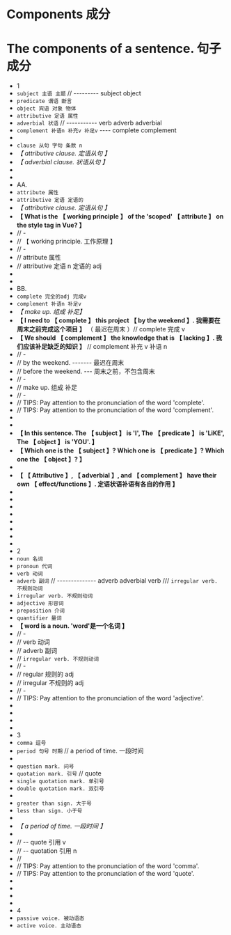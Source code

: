 # Components 成分

# The components of a sentence. 句子成分

- 1
- `subject 主语 主题` // --------- subject object
- `predicate 谓语 断言`
- `object 宾语 对象 物体`
- `attributive 定语 属性`
- `adverbial 状语` // ----------- verb adverb adverbial
- `complement 补语n 补充v 补足v` ---- complete complement
-
- `clause 从句 字句 条款 n`
- _【 attributive clause. 定语从句 】_
- _【 adverbial clause. 状语从句 】_
-
-
- AA.
- `attribute 属性`
- `attributive 定语 定语的`
- _【 attributive clause. 定语从句 】_
- **【 What is the 【 working principle 】 of the 'scoped' 【 attribute 】 on the style tag in Vue? 】**
- // -
- // 【 working principle. 工作原理 】
- // -
- // attribute 属性
- // attributive 定语 n 定语的 adj
-
-
- BB.
- `complete 完全的adj 完成v`
- `complement 补语n 补足v`
- _【 make up. 组成 补足】_
- **【 I need to 【 complete 】 this project 【 by the weekend 】. 我需要在周末之前完成这个项目 】** （ 最迟在周末 ）// complete 完成 v
- **【 We should 【 complement 】 the knowledge that is 【 lacking 】. 我们应该补足缺乏的知识 】** // complement 补充 v 补语 n
- // -
- // by the weekend. ------- 最迟在周末
- // before the weekend. --- 周末之前，不包含周末
- // -
- // make up. 组成 补足
- // -
- // TIPS: Pay attention to the pronunciation of the word 'complete'.
- // TIPS: Pay attention to the pronunciation of the word 'complement'.
-
-
- **【 In this sentence. The 【 subject 】 is 'I', The 【 predicate 】 is 'LiKE', The 【 object 】 is 'YOU'. 】**
- **【 Which one is the 【 subject 】? Which one is 【 predicate 】? Which one the 【 object 】? 】**
-
- **【 【 Attributive 】, 【 adverbial 】, and 【 complement 】 have their own 【 effect/functions 】. 定语状语补语有各自的作用 】**
-
-
-
-
-
-
-
-
- 2
- `noun 名词`
- `pronoun 代词`
- `verb 动词`
- `adverb 副词` // -------------- adverb adverbial verb /// `irregular verb. 不规则动词`
- `irregular verb. 不规则动词`
- `adjective 形容词`
- `preposition 介词`
- `quantifier 量词`
- **【 word is a noun. 'word'是一个名词 】**
- // -
- // verb 动词
- // adverb 副词
- // `irregular verb. 不规则动词`
- // -
- // regular 规则的 adj
- // irregular 不规则的 adj
- // -
- // TIPS: Pay attention to the pronunciation of the word 'adjective'.
-
-
-
-
- 3
- `comma 逗号`
- `period 句号 时期` // a period of time. 一段时间
-
- `question mark. 问号`
- `quotation mark. 引号` // quote
- `single quotation mark. 单引号`
- `double quotation mark. 双引号`
-
- `greater than sign. 大于号`
- `less than sign. 小于号`
-
- _【 a period of time. 一段时间 】_
-
- // -- quote 引用 v
- // -- quotation 引用 n
- //
- // TIPS: Pay attention to the pronunciation of the word 'comma'.
- // TIPS: Pay attention to the pronunciation of the word 'quote'.
-
-
-
-
- 4
- `passive voice. 被动语态`
- `active voice. 主动语态`

